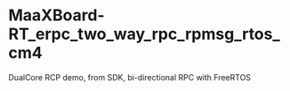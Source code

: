 # MaaXBoard-RT_erpc_two_way_rpc_rpmsg_rtos_cm4
 DualCore RCP demo, from SDK, bi-directional RPC with FreeRTOS

